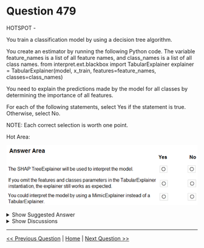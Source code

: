 # Question 479

HOTSPOT -

You train a classification model by using a decision tree algorithm.

You create an estimator by running the following Python code. The variable feature_names is a list of all feature names, and class_names is a list of all class names. from interpret.ext.blackbox import TabularExplainer explainer = TabularExplainer(model, x_train, features=feature_names, classes=class_names)

You need to explain the predictions made by the model for all classes by determining the importance of all features.

For each of the following statements, select Yes if the statement is true. Otherwise, select No.

NOTE: Each correct selection is worth one point.

Hot Area:

![Question Image](images/q479_q_0044800001.png)

<details>
  <summary>Show Suggested Answer</summary>

  <img src="images/q479_ans_0_image620.png" alt="Answer Image"><br>

</details>

<details>
  <summary>Show Discussions</summary>

<blockquote><p><strong>claudiapatricia777</strong> <code>(Sat 09 Apr 2022 14:26)</code> - <em>Upvotes: 16</em></p><p>Answer is : Yes: No doubt - 2 - Yes: feature and class are optional arguments - 3 - Yes: Mimic also supports Tree based algorithms.</p></blockquote>
<blockquote><p><strong>Ben999</strong> <code>(Sun 29 Dec 2024 06:00)</code> - <em>Upvotes: 1</em></p><p>Y,Y,N. - For MimicExplainer you would need to import the MimicExplainer class, which is not the case here.</p></blockquote>
<blockquote><p><strong>dushmantha</strong> <code>(Mon 28 Feb 2022 10:25)</code> - <em>Upvotes: 8</em></p><p>Answer should be
yes: no doubt
no: there is no way that explainer knows what is class variable
yes: explainers has no restrictions to be used in a tree based method</p></blockquote>
<blockquote><p><strong>deyoz</strong> <code>(Thu 08 Aug 2024 02:50)</code> - <em>Upvotes: 1</em></p><p>field classes is optional</p></blockquote>
<blockquote><p><strong>deyoz</strong> <code>(Thu 08 Aug 2024 02:54)</code> - <em>Upvotes: 1</em></p><p>oh yes i overlooked the phrase &quot;as expected&quot; . i totally agree with your answer. the tone of the question give some hint that the model works without these parameters , but might not work as expected.</p></blockquote>
<blockquote><p><strong>haby</strong> <code>(Sat 22 Jun 2024 18:02)</code> - <em>Upvotes: 1</em></p><p>1- Yes
2- No - features and classes fields are optional, true, but without adding them, they work but can&#x27;t work &quot;as expected&quot;
3- Yes</p></blockquote>
<blockquote><p><strong>haby</strong> <code>(Sat 22 Jun 2024 18:05)</code> - <em>Upvotes: 1</em></p><p>My bad, 2nd is Yes. features and classes only change visualization result.</p></blockquote>
<blockquote><p><strong>phdykd</strong> <code>(Thu 24 Aug 2023 03:47)</code> - <em>Upvotes: 2</em></p><p>YYY.
2 - Yes: feature and class are optional arguments</p></blockquote>
<blockquote><p><strong>phdykd</strong> <code>(Thu 24 Aug 2023 03:46)</code> - <em>Upvotes: 1</em></p><p>YES YES YES</p></blockquote>
<blockquote><p><strong>casiopa</strong> <code>(Mon 12 Jun 2023 09:53)</code> - <em>Upvotes: 1</em></p><p>1-Yes
2-Yes
3-No

3- could be a NO because for a MimicExplainer you would need to specify the argument: explainable_model. Otherwise, a MimicExplainer is a valid choice.

Ex:
explainer = MimicExplainer(model, x_train, explainable_model=DecisionTreeExplainableModel, features=feature_names, classes=class_names)</p></blockquote>
<blockquote><p><strong>pancman</strong> <code>(Thu 13 Oct 2022 03:20)</code> - <em>Upvotes: 1</em></p><p>You can refer to TabularExplainer documentation here:
https://interpret-community.readthedocs.io/en/latest/api_reference/interpret_community.html?highlight=tabularexplainer#interpret_community.TabularExplainer</p></blockquote>
<blockquote><p><strong>dija123</strong> <code>(Wed 08 Jun 2022 18:00)</code> - <em>Upvotes: 3</em></p><p>1- Yes
2- Yes as &quot;features&quot; and &quot;classes&quot; fields are optional
https://docs.microsoft.com/en-us/azure/machine-learning/how-to-machine-learning-interpretability-aml
3- Yes</p></blockquote>
<blockquote><p><strong>azayra</strong> <code>(Thu 28 Apr 2022 10:36)</code> - <em>Upvotes: 2</em></p><p>yes , yes and yes</p></blockquote>
<blockquote><p><strong>snsnsnsn</strong> <code>(Thu 03 Mar 2022 08:42)</code> - <em>Upvotes: 1</em></p><p>on 2/9/21</p></blockquote>
<blockquote><p><strong>saurabh288</strong> <code>(Fri 21 Jan 2022 16:12)</code> - <em>Upvotes: 3</em></p><p>MimicExplainer can also be used here.</p></blockquote>
<blockquote><p><strong>ljljljlj</strong> <code>(Tue 11 Jan 2022 15:25)</code> - <em>Upvotes: 6</em></p><p>On exam 2021/7/10</p></blockquote>
<blockquote><p><strong>Srik33</strong> <code>(Tue 04 Jan 2022 18:11)</code> - <em>Upvotes: 3</em></p><p>Why cant MIMIC be used here , they also can be used for Linerar Regression black box models</p></blockquote>
<blockquote><p><strong>YipingRuan</strong> <code>(Tue 25 Jan 2022 16:32)</code> - <em>Upvotes: 1</em></p><p>You can use one of the following interpretable models as your surrogate model: LightGBM (LGBMExplainableModel), Linear Regression (LinearExplainableModel)

https://docs.microsoft.com/en-us/azure/machine-learning/how-to-machine-learning-interpretability</p></blockquote>
<blockquote><p><strong>thhvancouver</strong> <code>(Mon 31 Jan 2022 18:28)</code> - <em>Upvotes: 5</em></p><p>According to the documentation: You can use one of the following interpretable models as your surrogate model: LightGBM (LGBMExplainableModel), Linear Regression (LinearExplainableModel), Stochastic Gradient Descent explainable model (SGDExplainableModel), and Decision Tree (DecisionTreeExplainableModel). So a MimicExplainer can also be used with Decision Tree.</p></blockquote>

</details>

---

[<< Previous Question](question_478.md) | [Home](/index.md) | [Next Question >>](question_480.md)

